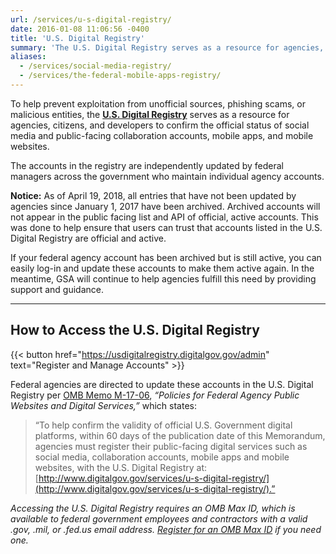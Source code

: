 ```yaml
---
url: /services/u-s-digital-registry/
date: 2016-01-08 11:06:56 -0400
title: 'U.S. Digital Registry'
summary: 'The U.S. Digital Registry serves as a resource for agencies, citizens, and developers to confirm the official status of social media and public-facing collaboration accounts, mobile apps, and mobile websites.'
aliases:
  - /services/social-media-registry/
  - /services/the-federal-mobile-apps-registry/
---
```



To help prevent exploitation from unofficial sources, phishing scams, or malicious entities, the [**U.S. Digital Registry**](https://usdigitalregistry.digitalgov.gov/) serves as a resource for agencies, citizens, and developers to confirm the official status of social media and public-facing collaboration accounts, mobile apps, and mobile websites.

The accounts in the registry are independently updated by federal managers across the government who maintain individual agency accounts.

**Notice:** As of April 19, 2018, all entries that have not been updated by agencies since January 1, 2017 have been archived. Archived accounts will not appear in the public facing list and API of official, active accounts. This was done to help ensure that users can trust that accounts listed in the U.S. Digital Registry are official and active.

If your federal agency account has been archived but is still active, you can easily log-in and update these accounts to make them active again. In the meantime, GSA will continue to help agencies fulfill this need by providing support and guidance.

---

## How to Access the U.S. Digital Registry

{{< button href="https://usdigitalregistry.digitalgov.gov/admin" text="Register and Manage Accounts" >}}

Federal agencies are directed to update these accounts in the U.S. Digital Registry per [OMB Memo M-17-06](https://www.whitehouse.gov/sites/whitehouse.gov/files/omb/memoranda/2017/m-17-06.pdf), _“Policies for Federal Agency Public Websites and Digital Services,”_ which states:

> “To help confirm the validity of official U.S. Government digital platforms, within 60 days of the publication date of this Memorandum, agencies must register their public-facing digital services such as social media, collaboration accounts, mobile apps and mobile websites, with the U.S. Digital Registry at: [http://www.digitalgov.gov/services/u-s-digital-registry/](http://www.digitalgov.gov/services/u-s-digital-registry/).”

_Accessing the U.S. Digital Registry requires an OMB Max ID, which is available to federal government employees and contractors with a valid .gov, .mil, or .fed.us email address. [Register for an OMB Max ID](https://max.omb.gov/maxportal/registrationForm.action) if you need one._

